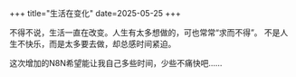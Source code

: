 +++
title="生活在变化"
date=2025-05-25
+++

不得不说，生活一直在改变。人生有太多想做的，可也常常“求而不得”。
不是人生不快乐，而是太多要去做，却总感时间紧迫。

这次增加的N8N希望能让我自己多些时间，少些不痛快吧……